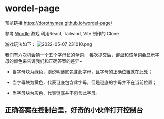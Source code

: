 # wordel-page
预览链接
https://dorothymea.github.io/wordel-page/

参考 [Wordle](https://www.nytimes.com/games/wordle/index.html) 游戏 利用React, Tailwind, Vite 制作的 Clone

游戏玩法如下：
![2022-05-07_231010.png](https://s2.loli.net/2022/05/07/47h91kcxeIZJgH5.png)

我们有六次机会猜一个五个字母长的单词，
每次提交后，键盘和该单词会显示字母的颜色来告诉我们和正确答案的差异~

* 当字母块为绿色，则说明谜底包含此字母，且字母的正确位置就在此处；

* 当字母块为黄色，代表谜底包含此字母，但是谜底的字母并不在当前位置；

 * 当字母块为灰色，代表谜底并不包含此字母。

## 正确答案在控制台里，好奇的小伙伴打开控制台

